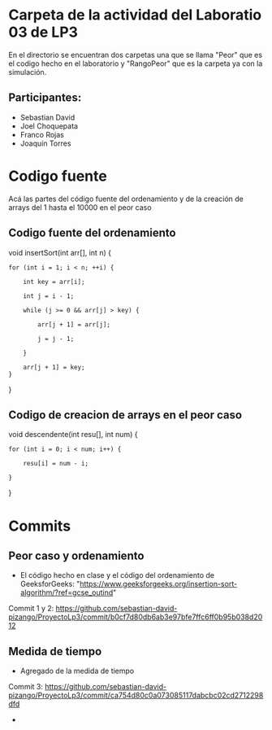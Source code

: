 # Carpeta de la actividad del Laboratio 03 de LP3

En el directorio se encuentran dos carpetas una que se llama "Peor" que es el codigo hecho en el laboratorio y "RangoPeor" que es la carpeta ya con la simulación.

## Participantes:
- Sebastian David
- Joel Choquepata
- Franco Rojas
- Joaquín Torres

# Codigo fuente

Acá las partes del código fuente del ordenamiento y de la creación de arrays del 1 hasta el 10000 en el peor caso

## Codigo fuente del ordenamiento

void insertSort(int arr[], int n) {

    for (int i = 1; i < n; ++i) {

        int key = arr[i];

        int j = i - 1;

        while (j >= 0 && arr[j] > key) {
        
            arr[j + 1] = arr[j];

            j = j - 1;

        }

        arr[j + 1] = key;
    }

}

## Codigo de creacion de arrays en el peor caso

void descendente(int resu[], int num) {

    for (int i = 0; i < num; i++) {

        resu[i] = num - i;

    }

}

# Commits

## Peor caso y ordenamiento

- El código hecho en clase y el código del ordenamiento de GeeksforGeeks: 
  "https://www.geeksforgeeks.org/insertion-sort-algorithm/?ref=gcse_outind"

Commit 1 y 2: https://github.com/sebastian-david-pizango/ProyectoLp3/commit/b0cf7d80db6ab3e97bfe7ffc6ff0b95b038d2012

## Medida de tiempo
- Agregado de la medida de tiempo

Commit 3: https://github.com/sebastian-david-pizango/ProyectoLp3/commit/ca754d80c0a073085117dabcbc02cd2712298dfd


-
